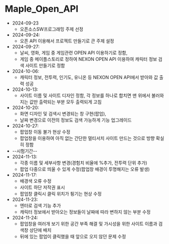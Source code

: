 # Maple_Open_API
- 2024-09-23
  - 오픈소스SW프로그래밍 주제 선정
- 2024-09-24:
  - 오픈 API 이용해서 프로젝트 만들기로 큰 주제 설정
- 2024-09-27:
  - 날씨, 영화, 게임 중 게임관련 OPEN API 이용하기로 정함,
  - 게임 중 메이플스토리로 정하여 NEXON OPEN API 이용하여 캐릭터 정보 검색 사이트 만들기로 정함
- 2024-10-06:
  - 캐릭터 정보, 전투력, 인기도, 유니온 등 NEXON OPEN API에서 받아와 값 출력 성공
- 2024-10-13:
  - 사이트 이름 및 사이트 디자인 정함, 각 정보를 하나로 합치면 맨 위에서 불러와지는 값만 출력되는 부분 모두 출력되게 고침
- 2024-10-20:
  - 화면 디자인 및 검색시 변경되는 창 구현(팝업),
  - 날짜 변경으로 이전의 정보도 검색 가능하게 기능 업그레이드
- 2024-10-27:
  - 팝업창 이동 불가 현상 수정
  - 팝업창을 이용하여 아직 없는 간단한 멀티서치 사이트 만드는 것으로 방향 확실히 정함
- --시험기간--
- 2024-11-13:
  - 각종 이름 및 세부사항 변경(경험치 비율에 %추가, 전투력 단위 추가)
  - 팝업 다중으로 띄울 수 있게 수정(팝업창 배경이 투명해지는 오류 발생)
- 2024-11-17:
  - 배경색 오류 수정
  - 사이트 하단 저작권 표시
  - 팝업창 클릭시 클릭 위치가 튕기는 현상 수정
- 2024-11-23:
  - 엔터로 검색 기능 추가
  - 캐릭터 정보에서 받아오는 정보들이 날짜에 따라 변하지 않는 부분 수정
- 2024-11-24:
  - 팝업창을 여러개 보기 위한 공간 부족 해결 및 가시성을 위한 사이트 이름과 검색창 상단에 배치
  - 뒤에 있는 팝업이 클릭했을 때 앞으로 오지 않던 문제 수정
